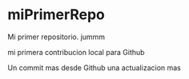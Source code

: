 # miPrimerRepo
Mi primer repositorio. jummm

mi primera contribucion local para Github

Un commit mas desde Github
una actualizacion mas
